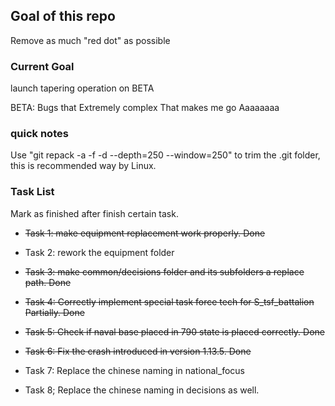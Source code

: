 ## Goal of this repo

Remove as much "red dot" as possible

### Current Goal

launch tapering operation on BETA

BETA: Bugs that Extremely complex That makes me go Aaaaaaaa

### quick notes

Use "git repack -a -f -d --depth=250 --window=250" to trim the .git folder, this is recommended way by Linux.

### Task List

Mark as finished after finish certain task.

- ~~Task 1: make equipment replacement work properly. Done~~

- Task 2: rework the equipment folder

- ~~Task 3: make common/decisions folder and its subfolders a replace path. Done~~

- ~~Task 4: Correctly implement special task force tech for S_tsf_battalion Partially. Done~~

- ~~Task 5: Check if naval base placed in 790 state is placed correctly. Done~~

- ~~Task 6: Fix the crash introduced in version 1.13.5. Done~~

- Task 7: Replace the chinese naming in national_focus

- Task 8; Replace the chinese naming in decisions as well.